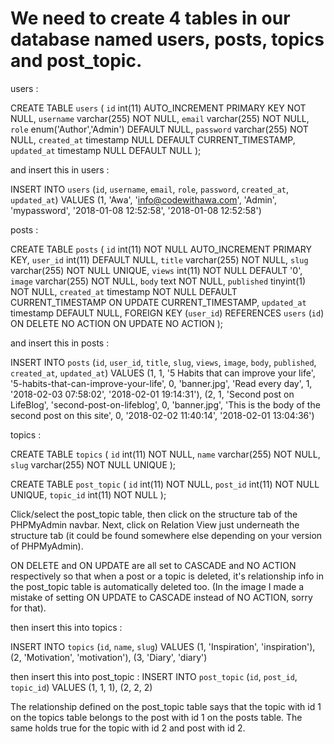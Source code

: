 # We need to create 4 tables in our database named users, posts, topics and post_topic.

users :

CREATE TABLE `users` (
  `id` int(11) AUTO_INCREMENT PRIMARY KEY NOT NULL,
  `username` varchar(255) NOT NULL,
  `email` varchar(255) NOT NULL,
  `role` enum('Author','Admin') DEFAULT NULL,
  `password` varchar(255) NOT NULL,
  `created_at` timestamp NULL DEFAULT CURRENT_TIMESTAMP,
  `updated_at` timestamp NULL DEFAULT NULL
);

and insert this in users :

INSERT INTO `users` (`id`, `username`, `email`, `role`, `password`, `created_at`, `updated_at`) VALUES
(1, 'Awa', 'info@codewithawa.com', 'Admin', 'mypassword', '2018-01-08 12:52:58', '2018-01-08 12:52:58')



posts :

CREATE TABLE `posts` (
 `id` int(11) NOT NULL AUTO_INCREMENT PRIMARY KEY,
 `user_id` int(11) DEFAULT NULL,
 `title` varchar(255) NOT NULL,
 `slug` varchar(255) NOT NULL UNIQUE,
 `views` int(11) NOT NULL DEFAULT '0',
 `image` varchar(255) NOT NULL,
 `body` text NOT NULL,
 `published` tinyint(1) NOT NULL,
 `created_at` timestamp NOT NULL DEFAULT CURRENT_TIMESTAMP ON UPDATE CURRENT_TIMESTAMP,
 `updated_at` timestamp DEFAULT NULL,
  FOREIGN KEY (`user_id`) REFERENCES `users` (`id`) ON DELETE NO ACTION ON UPDATE NO ACTION
);

and insert this in posts :

INSERT INTO `posts` (`id`, `user_id`, `title`, `slug`, `views`, `image`, `body`, `published`, `created_at`, `updated_at`) VALUES
(1, 1, '5 Habits that can improve your life', '5-habits-that-can-improve-your-life', 0, 'banner.jpg', 'Read every day', 1, '2018-02-03 07:58:02', '2018-02-01 19:14:31'),
(2, 1, 'Second post on LifeBlog', 'second-post-on-lifeblog', 0, 'banner.jpg', 'This is the body of the second post on this site', 0, '2018-02-02 11:40:14', '2018-02-01 13:04:36')


topics :

CREATE TABLE `topics` (
 `id` int(11) NOT NULL,
 `name` varchar(255) NOT NULL,
 `slug` varchar(255) NOT NULL UNIQUE
 );
 
CREATE TABLE `post_topic` (
 `id` int(11) NOT NULL,
 `post_id` int(11) NOT NULL UNIQUE,
 `topic_id` int(11) NOT NULL 
 );
 
Click/select the post_topic table, then click on the structure tab of the PHPMyAdmin navbar. Next, click on Relation View just underneath the structure tab (it could be found somewhere else depending on your version of PHPMyAdmin).
 
ON DELETE and ON UPDATE are all set to CASCADE and NO ACTION respectively so that when a post or a topic is deleted, it's relationship info in the post_topic table is automatically deleted too. (In the image I made a mistake of setting ON UPDATE to CASCADE instead of NO ACTION, sorry for that).

then insert this into topics :


INSERT INTO `topics` (`id`, `name`, `slug`) VALUES
(1, 'Inspiration', 'inspiration'),
(2, 'Motivation', 'motivation'),
(3, 'Diary', 'diary')


then insert this into post_topic :
INSERT INTO `post_topic` (`id`, `post_id`, `topic_id`) VALUES
(1, 1, 1),
(2, 2, 2)

The relationship defined on the post_topic table says that the topic with id 1 on the topics table belongs to the post with id 1 on the posts table. The same holds true for the topic with id 2 and post with id 2.

